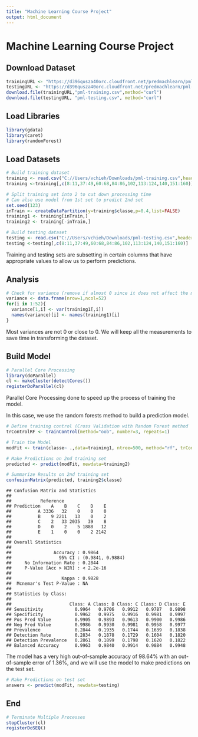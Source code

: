 ```yaml
---
title: "Machine Learning Course Project"
output: html_document
---
```


# Machine Learning Course Project

## Download Dataset

```r
trainingURL <- "https://d396qusza40orc.cloudfront.net/predmachlearn/pml-training.csv"
testingURL <- "https://d396qusza40orc.cloudfront.net/predmachlearn/pml-testing.csv"
download.file(trainingURL,"pml-training.csv",method="curl")
download.file(testingURL, "pml-testing.csv", method="curl")
```

## Load Libraries

```r
library(gdata)
library(caret)
library(randomForest)
```

## Load Datasets

```r
# Build training dataset
training <- read.csv("C://Users/vchieh/Downloads/pml-training.csv",header=TRUE, na.strings="NA")
training <-training[,c(8:11,37:49,60:68,84:86,102,113:124,140,151:160)]

# Split training set into 2 to cut down processing time
# Can also use model from 1st set to predict 2nd set
set.seed(123)
inTrain <- createDataPartition(y=training$classe,p=0.4,list=FALSE)
training1 <- training[inTrain,]
training2 <- training[-inTrain,]

# Build testing dataset
testing <- read.csv("C://Users/vchieh/Downloads/pml-testing.csv",header=TRUE, na.strings="NA")
testing <-testing[,c(8:11,37:49,60:68,84:86,102,113:124,140,151:160)]
```

Training and testing sets are subsetting in certain columns that have appropriate values to allow us to perform predictions.

## Analysis


```r
# Check for variance (remove if almost 0 since it does not affect the model too much, to reduce processing times)
variance <- data.frame(nrow=1,ncol=52)
for(i in 1:52){
  variance[1,i] <- var(training1[,i])
  names(variance)[i] <- names(training1)[i]
}
```

Most variances are not 0 or close to 0. We will keep all the measurements to save time in transforming the dataset.

## Build Model


```r
# Parallel Core Processing
library(doParallel)
cl <- makeCluster(detectCores())
registerDoParallel(cl)
```

Parallel Core Processing done to speed up the process of training the model.

In this case, we use the random forests method to build a prediction model.


```r
# Define training control (Cross Validation with Random Forest method 'oob')
trControlRF <- trainControl(method="oob", number=3, repeats=1)

# Train the Model
modFit <- train(classe~ .,data=training1, ntree=500, method="rf", trControl = trControlRF)

# Make Predictions on 2nd training set
predicted <- predict(modFit, newdata=training2)

# Summarize Results on 2nd training set
confusionMatrix(predicted, training2$classe)
```

```
## Confusion Matrix and Statistics
## 
##           Reference
## Prediction    A    B    C    D    E
##          A 3336   32    0    0    0
##          B    9 2211   13    0    2
##          C    2   33 2035   39    8
##          D    0    2    5 1888   12
##          E    1    0    0    2 2142
## 
## Overall Statistics
##                                           
##                Accuracy : 0.9864          
##                  95% CI : (0.9841, 0.9884)
##     No Information Rate : 0.2844          
##     P-Value [Acc > NIR] : < 2.2e-16       
##                                           
##                   Kappa : 0.9828          
##  Mcnemar's Test P-Value : NA              
## 
## Statistics by Class:
## 
##                      Class: A Class: B Class: C Class: D Class: E
## Sensitivity            0.9964   0.9706   0.9912   0.9787   0.9898
## Specificity            0.9962   0.9975   0.9916   0.9981   0.9997
## Pos Pred Value         0.9905   0.9893   0.9613   0.9900   0.9986
## Neg Pred Value         0.9986   0.9930   0.9981   0.9958   0.9977
## Prevalence             0.2844   0.1935   0.1744   0.1639   0.1838
## Detection Rate         0.2834   0.1878   0.1729   0.1604   0.1820
## Detection Prevalence   0.2861   0.1899   0.1798   0.1620   0.1822
## Balanced Accuracy      0.9963   0.9840   0.9914   0.9884   0.9948
```

The model has a very high out-of-sample accuracy of 98.64% with an out-of-sample error of 1.36%, and we will use the model to make predictions on the test set.


```r
# Make Predictions on test set
answers <- predict(modFit, newdata=testing)
```

## End

```r
# Terminate Multiple Processes
stopCluster(cl)
registerDoSEQ()
```
